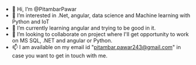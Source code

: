 - 👋 Hi, I’m @PitambarPawar
- 👀 I’m interested in .Net, angular, data science and Machine learning with Python and IoT
- 🌱 I’m currently learning angular and trying to be good in it.
- 💞️ I’m looking to collaborate on project where I'll get opportunity to work on MS SQL, .NET and angular or Python. 
- 📫 I am available on my email id "pitambar.pawar243@gmail.com" in case you want to get in touch with me.

<!---
PitambarPawar/PitambarPawar is a ✨ special ✨ repository because its `README.md` (this file) appears on your GitHub profile.
You can click the Preview link to take a look at your changes.
--->
